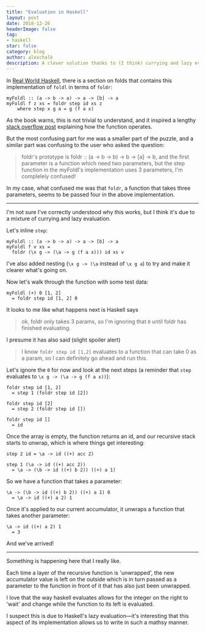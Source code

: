 ```yaml
---
title: "Evaluation in Haskell"
layout: post
date: 2018-12-26
headerImage: false
tag:
- haskell
star: false
category: blog
author: alexchalk
description: A clever solution thanks to (I think) currying and lazy evaluation
---
```


In [Real World Haskell][1], there is a section on folds that contains this
implementation of `foldl` in terms of `foldr`:

```
myFoldl :: (a -> b -> a) -> a -> [b] -> a
myFoldl f z xs = foldr step id xs z
    where step x g a = g (f a x)
```

As the book warns, this is not trivial to understand, and it inspired a lengthy
[stack overflow post][2] explaining how the function operates.

But the most confusing part for me was a smaller part of the puzzle, and a similar
part was confusing to the user who asked the question:

> foldr's prototype is foldr :: (a -> b -> b) -> b -> [a] -> b, and the first
> parameter is a function which need two parameters, but the step function in the
> myFoldl's implementation uses 3 parameters, I'm complelely confused!

In my case, what confused me was that `foldr`, a function that takes three
parameters, seems to be passed four in the above implementation.

---

I'm not sure I've correctly understood why this works, but I think it's due to a
mixture of currying and lazy evaluation.

Let's inline `step`:

```
myFoldl :: (a -> b -> a) -> a -> [b] -> a    
myFoldl f v xs =
  foldr (\x g -> (\a -> g (f a x))) id xs v
```

I've also added nesting (`\x g -> (\a` instead of `\x g a`) to try
and make it clearer what's going on.

Now let's walk through the function with some test data:

```
myFoldl (+) 0 [1, 2] 
  = foldr step id [1, 2] 0
```

It looks to me like what happens next is Haskell says 

> ok, foldr only takes 3 params, so I'm ignoring that `0` until foldr has finished
> evaluating.

I presume it has also said (slight spoiler alert) 

> I know `foldr step id [1,2]` evaluates to a function that can take 0 as a param, so
> I can definitely go ahead and run this.

Let's ignore the `0` for now and look at the next steps (a reminder that `step`
evaluates to `\x g -> (\a -> g (f a x))`):

```
foldr step id [1, 2]
  = step 1 (foldr step id [2])

foldr step id [2]
  = step 2 (foldr step id [])

foldr step id []
  = id
```

Once the array is empty, the function returns an id, and our recursive stack starts
to unwrap, which is where things get interesting:

```
step 2 id = \a -> id ((+) acc 2)

step 1 (\a -> id ((+) acc 2)) 
  = \a -> (\b -> id ((+) b 2)) ((+) a 1)
```

So we have a function that takes a parameter:

```
\a -> (\b -> id ((+) b 2)) ((+) a 1) 0
  = \a -> id ((+) a 2) 1
```

Once it's applied to our current accumulator, it unwraps a function that takes
another parameter:

```
\a -> id ((+) a 2) 1 
  = 3
```

And we've arrived!

---

Something is happening here that I really like.

Each time a layer of the recursive function is 'unwrapped', the new accumulator value
is left on the outside which is in turn passed as a parameter to the function in
front of it that has also just been unwrapped.

I love that the way haskell evaluates allows for the integer on the right to 'wait'
and change while the function to its left is evaluated.

I suspect this is due to Haskell's lazy evaluation—it's interesting that this aspect
of its implementation allows us to write in such a mathsy manner. 

[1]: http://book.realworldhaskell.org/read/functional-programming.html
[2]: https://stackoverflow.com/questions/6172004/writing-foldl-using-foldr/6172270#6172270
